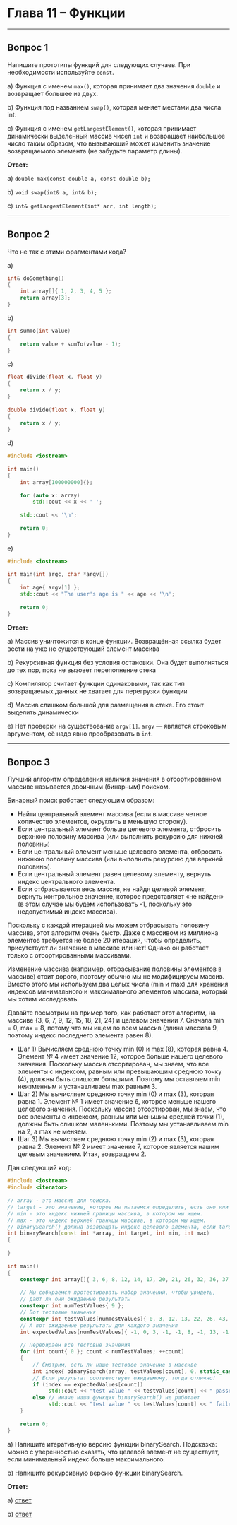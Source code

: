 # Глава 11 – Функции

___

## Вопрос 1

Напишите прототипы функций для следующих случаев. При необходимости используйте `const`.

a) Функция с именем `max()`, которая принимает два значения `double` и возвращает большее из двух.

b) Функция под названием `swap()`, которая меняет местами два числа int.

c) Функция с именем `getLargestElement()`, которая принимает динамически выделенный массив чисел `int` и возвращает наибольшее число таким образом, что вызывающий может изменить значение возвращаемого элемента (не забудьте параметр длины).

__Ответ:__

a) `double max(const double a, const double b);`

b) `void swap(int& a, int& b);`

c) `int& getLargestElement(int* arr, int length);`
___

## Вопрос 2

Что не так с этими фрагментами кода?

a)

```cpp
int& doSomething()
{
    int array[]{ 1, 2, 3, 4, 5 };
    return array[3];
}
```

b)

```cpp
int sumTo(int value)
{
    return value + sumTo(value - 1);
}
```

c)

```cpp
float divide(float x, float y)
{
    return x / y;
}
 
double divide(float x, float y)
{
    return x / y;
}
```

d)

```cpp
#include <iostream>
 
int main()
{
    int array[100000000]{};
 
    for (auto x: array)
        std::cout << x << ' ';
 
    std::cout << '\n';
 
    return 0;
}
```

e)

```cpp
#include <iostream>
 
int main(int argc, char *argv[])
{
    int age{ argv[1] };
    std::cout << "The user's age is " << age << '\n';
 
    return 0;
}
```

__Ответ:__

a) Массив уничтожится в конце функции. Возвращённая ссылка будет вести на уже не существующий элемент массива

b) Рекурсивная функция без условия остановки. Она будет выполняться до тех пор, пока не вызовет переполнение стека

c) Компилятор считает функции одинаковыми, так как тип возвращаемых данных не хватает для перегрузки функции

d) Массив слишком большой для размещения в стеке. Его стоит выделить динамически

e) Нет проверки на существование `argv[1]`. `argv` — является строковым аргументом, её надо явно преобразовать в `int`.
___

## Вопрос 3

Лучший алгоритм определения наличия значения в отсортированном массиве называется двоичным (бинарным) поиском.

Бинарный поиск работает следующим образом:

* Найти центральный элемент массива (если в массиве четное количество элементов, округлить в меньшую сторону).
* Если центральный элемент больше целевого элемента, отбросить верхнюю половину массива (или выполнить рекурсию для нижней половины)
* Если центральный элемент меньше целевого элемента, отбросить нижнюю половину массива (или выполнить рекурсию для верхней половины).
* Если центральный элемент равен целевому элементу, вернуть индекс центрального элемента.
* Если отбрасывается весь массив, не найдя целевой элемент, вернуть контрольное значение, которое представляет «не найден» (в этом случае мы будем использовать -1, поскольку это недопустимый индекс массива).

Поскольку с каждой итерацией мы можем отбрасывать половину массива, этот алгоритм очень быстр. Даже с массивом из миллиона элементов требуется не более 20 итераций, чтобы определить, присутствует ли значение в массиве или нет! Однако он работает только с отсортированными массивами.

Изменение массива (например, отбрасывание половины элементов в массиве) стоит дорого, поэтому обычно мы не модифицируем массив. Вместо этого мы используем два целых числа (min и max) для хранения индексов минимального и максимального элементов массива, который мы хотим исследовать.

Давайте посмотрим на пример того, как работает этот алгоритм, на массиве {3, 6, 7, 9, 12, 15, 18, 21, 24} и целевом значении 7. Сначала min = 0, max = 8, потому что мы ищем во всем массив (длина массива 9, поэтому индекс последнего элемента равен 8).

* Шаг 1) Вычисляем среднюю точку min (0) и max (8), которая равна 4. Элемент № 4 имеет значение 12, которое больше нашего целевого значения. Поскольку массив отсортирован, мы знаем, что все элементы с индексом, равным или превышающим среднюю точку (4), должны быть слишком большими. Поэтому мы оставляем min неизменным и устанавливаем max равным 3.
* Шаг 2) Мы вычисляем среднюю точку min (0) и max (3), которая равна 1. Элемент № 1 имеет значение 6, которое меньше нашего целевого значения. Поскольку массив отсортирован, мы знаем, что все элементы с индексом, равным или меньшим средней точки (1), должны быть слишком маленькими. Поэтому мы устанавливаем min на 2, а max не меняем.
* Шаг 3) Мы вычисляем среднюю точку min (2) и max (3), которая равна 2. Элемент № 2 имеет значение 7, которое является нашим целевым значением. Итак, возвращаем 2.

Дан следующий код:

```cpp
#include <iostream>
#include <iterator>
 
// array - это массив для поиска.
// target - это значение, которое мы пытаемся определить, есть оно или нет.
// min - это индекс нижней границы массива, в котором мы ищем.
// max - это индекс верхней границы массива, в котором мы ищем.
// binarySearch() должна возвращать индекс целевого элемента, если target найден, иначе -1
int binarySearch(const int *array, int target, int min, int max)
{
 
}
 
int main()
{
    constexpr int array[]{ 3, 6, 8, 12, 14, 17, 20, 21, 26, 32, 36, 37, 42, 44, 48 };
 
    // Мы собираемся протестировать набор значений, чтобы увидеть,
    // дают ли они ожидаемые результаты
    constexpr int numTestValues{ 9 };
    // Вот тестовые значения
    constexpr int testValues[numTestValues]{ 0, 3, 12, 13, 22, 26, 43, 44, 49 };
    // А вот ожидаемые результаты для каждого значения
    int expectedValues[numTestValues]{ -1, 0, 3, -1, -1, 8, -1, 13, -1 };
 
    // Перебираем все тестовые значения
    for (int count{ 0 }; count < numTestValues; ++count)
    {
        // Смотрим, есть ли наше тестовое значение в массиве
        int index{ binarySearch(array, testValues[count], 0, static_cast<int>(std::size(array)) - 1) };
        // Если результат соответствует ожидаемому, тогда отлично!
        if (index == expectedValues[count])
             std::cout << "test value " << testValues[count] << " passed!\n";
        else // иначе наша функция binarySearch() не работает
             std::cout << "test value " << testValues[count] << " failed.  There's something wrong with your code!\n";
    }
 
    return 0;
}
```

a) Напишите итеративную версию функции binarySearch.
Подсказка: можно с уверенностью сказать, что целевой элемент не существует, если минимальный индекс больше максимального.

b) Напишите рекурсивную версию функции binarySearch.

__Ответ:__

a) [ответ](Вопрос_3/Вопрос_3.cpp)

b) [ответ](Вопрос_3b/Вопрос_3b.cpp)
